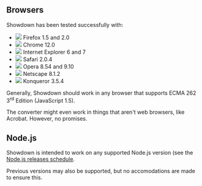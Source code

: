 ## Browsers

Showdown has been tested successfully with:

* <img src="https://img.icons8.com/external-tal-revivo-color-tal-revivo/16/000000/external-firefox-a-free-and-open-source-web-browser-developed-by-the-mozilla-foundation-logo-color-tal-revivo.png"/> Firefox 1.5 and 2.0
* <img src="https://img.icons8.com/color/16/000000/chrome--v1.png"/> Chrome 12.0
* <img src="https://img.icons8.com/color/16/000000/internet-explorer.png"/> Internet Explorer 6 and 7
* <img src="https://img.icons8.com/color/16/000000/safari--v1.png"/> Safari 2.0.4
* <img src="https://img.icons8.com/color/16/000000/opera--v1.png"/> Opera 8.54 and 9.10
* <img src="https://img.icons8.com/color/16/000000/netscape.png"/> Netscape 8.1.2
* <img src="https://www.freepngimg.com/save/69063-konqueror-web-kde-manager-file-linux-browser/16x16"/> Konqueror 3.5.4

Generally, Showdown should work in any browser that supports ECMA 262 3<sup>rd</sup> Edition (JavaScript 1.5).

The converter might even work in things that aren't web browsers, like Acrobat. However, no promises.

## Node.js

Showdown is intended to work on any supported Node.js version (see the [Node.js releases schedule](https://nodejs.org/en/about/releases/).

Previous versions may also be supported, but no accomodations are made to ensure this.